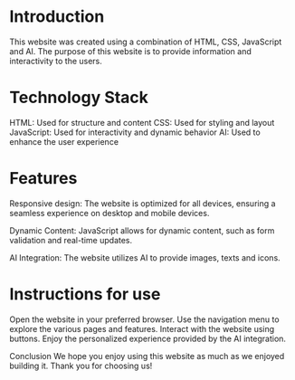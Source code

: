 # Introduction
This website was created using a combination of HTML, CSS, JavaScript and AI. The purpose of this website is to provide information and interactivity to the users.

# Technology Stack
HTML: Used for structure and content
CSS: Used for styling and layout
JavaScript: Used for interactivity and dynamic behavior
AI: Used to enhance the user experience
# Features
Responsive design: The website is optimized for all devices, ensuring a seamless experience on desktop and mobile devices.

Dynamic Content: JavaScript allows for dynamic content, such as form validation and real-time updates.

AI Integration: The website utilizes AI to provide images, texts and icons.

# Instructions for use
Open the website in your preferred browser.
Use the navigation menu to explore the various pages and features.
Interact with the website using buttons.
Enjoy the personalized experience provided by the AI integration.

Conclusion
We hope you enjoy using this website as much as we enjoyed building it. Thank you for choosing us!
